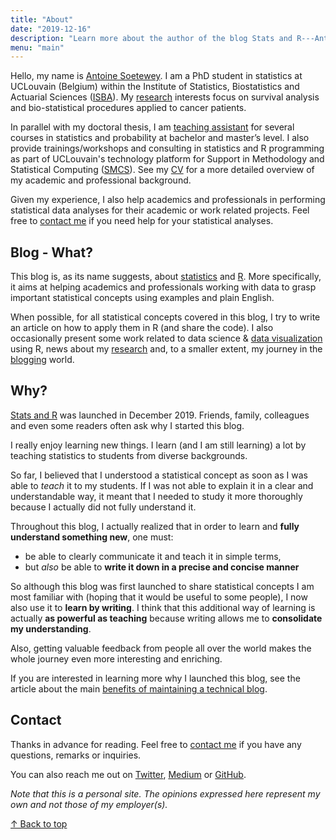 ```yaml
---
title: "About"
date: "2019-12-16"
description: "Learn more about the author of the blog Stats and R---Antoine Soetewey---and the motivations behind his blog"
menu: "main"
---
```


Hello, my name is [Antoine Soetewey](https://www.antoinesoetewey.com/). I am a PhD student in statistics at UCLouvain (Belgium) within the Institute of Statistics, Biostatistics and Actuarial Sciences ([ISBA](https://uclouvain.be/en/research-institutes/lidam/isba)). My [research](https://www.antoinesoetewey.com/research/) interests focus on survival analysis and bio-statistical procedures applied to cancer patients.

In parallel with my doctoral thesis, I am [teaching assistant](https://www.antoinesoetewey.com/teaching/) for several courses in statistics and probability at bachelor and master’s level. I also provide trainings/workshops and consulting in statistics and R programming as part of UCLouvain's technology platform for Support in Methodology and Statistical Computing ([SMCS](https://sites.uclouvain.be/smcs-gateway/)). See my [CV](https://www.antoinesoetewey.com/cv/) for a more detailed overview of my academic and professional background.

Given my experience, I also help academics and professionals in performing statistical data analyses for their academic or work related projects. Feel free to [contact me](/contact/) if you need help for your statistical analyses.

## Blog - What?

This blog is, as its name suggests, about [statistics](/tags/statistics/) and [R](/tags/r/). More specifically, it aims at helping academics and professionals working with data to grasp important statistical concepts using examples and plain English.

When possible, for all statistical concepts covered in this blog, I try to write an article on how to apply them in R (and share the code). I also occasionally present some work related to data science & [data visualization](/tags/visualization/) using R, news about my [research](/tags/research/) and, to a smaller extent, my journey in the [blogging](/tags/blogging/) world.

## Why?

[Stats and R](/) was launched in December 2019. Friends, family, colleagues and even some readers often ask why I started this blog.

I really enjoy learning new things. I learn (and I am still learning) a lot by teaching statistics to students from diverse backgrounds.

So far, I believed that I understood a statistical concept as soon as I was able to *teach* it to my students. If I was not able to explain it in a clear and understandable way, it meant that I needed to study it more thoroughly because I actually did not fully understand it.

Throughout this blog, I actually realized that in order to learn and **fully understand something new**, one must:

* be able to clearly communicate it and teach it in simple terms,
* but *also* be able to **write it down in a precise and concise manner**

So although this blog was first launched to share statistical concepts I am most familiar with (hoping that it would be useful to some people), I now also use it to **learn by writing**. I think that this additional way of learning is actually **as powerful as teaching** because writing allows me to **consolidate my understanding**.

Also, getting valuable feedback from people all over the world makes the whole journey even more interesting and enriching.

If you are interested in learning more why I launched this blog, see the article about the main [benefits of maintaining a technical blog](/blog/7-benefits-of-sharing-your-code-in-a-data-science-blog/).

## Contact

Thanks in advance for reading. Feel free to [contact me](/contact/) if you have any questions, remarks or inquiries.

You can also reach me out on [Twitter](https://twitter.com/statsandr), [Medium](https://antoinesoetewey.medium.com/) or [GitHub](https://github.com/AntoineSoetewey).

*Note that this is a personal site. The opinions expressed here represent my own and not those of my employer(s).*

[&uarr; Back to top](#top)
